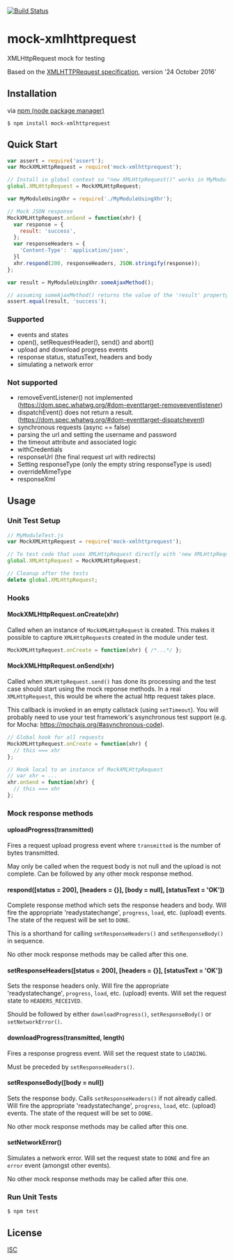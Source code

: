[![Build Status](https://travis-ci.org/berniegp/mock-xmlhttprequest.svg?branch=master)](https://travis-ci.org/berniegp/mock-xmlhttprequest)

# mock-xmlhttprequest
XMLHttpRequest mock for testing

Based on the [XMLHTTPRequest specification](https://xhr.spec.whatwg.org), version '24 October 2016'

## Installation
via [npm (node package manager)](https://github.com/npm/npm)

	$ npm install mock-xmlhttprequest

## Quick Start
```javascript
var assert = require('assert');
var MockXMLHttpRequest = require('mock-xmlhttprequest');

// Install in global context so "new XMLHttpRequest()" works in MyModuleUsingXhr
global.XMLHttpRequest = MockXMLHttpRequest;

var MyModuleUsingXhr = require('./MyModuleUsingXhr');

// Mock JSON response
MockXMLHttpRequest.onSend = function(xhr) {
  var response = {
    result: 'success',
  };
  var responseHeaders = {
    'Content-Type': 'application/json',
  }l
  xhr.respond(200, responseHeaders, JSON.stringify(response));
};

var result = MyModuleUsingXhr.someAjaxMethod();

// assuming someAjaxMethod() returns the value of the 'result' property
assert.equal(result, 'success');
```

### Supported
- events and states
- open(), setRequestHeader(), send() and abort()
- upload and download progress events
- response status, statusText, headers and body
- simulating a network error

### Not supported
- removeEventListener() not implemented (https://dom.spec.whatwg.org/#dom-eventtarget-removeeventlistener)
- dispatchEvent() does not return a result. (https://dom.spec.whatwg.org/#dom-eventtarget-dispatchevent)
- synchronous requests (async == false)
- parsing the url and setting the username and password
- the timeout attribute and associated logic
- withCredentials
- responseUrl (the final request url with redirects)
- Setting responseType (only the empty string responseType is used)
- overrideMimeType
- responseXml

## Usage

### Unit Test Setup
```javascript
// MyModuleTest.js
var MockXMLHttpRequest = require('mock-xmlhttprequest');

// To test code that uses XMLHttpRequest directly with 'new XMLHttpRequest()'
global.XMLHttpRequest = MockXMLHttpRequest;

// Cleanup after the tests
delete global.XMLHttpRequest;
```

### Hooks

#### MockXMLHttpRequest.onCreate(xhr)
Called when an instance of `MockXMLHttpRequest` is created. This makes it possible to capture `XMLHttpRequest`s created in the module under test.

```javascript
MockXMLHttpRequest.onCreate = function(xhr) { /*...*/ };
```

#### MockXMLHttpRequest.onSend(xhr)
Called when `XMLHttpRequest.send()` has done its processing and the test case should start using the mock reponse methods. In a real `XMLHttpRequest`, this would be where the actual http request takes place.

This callback is invoked in an empty callstack (using `setTimeout`). You will probably need to use your test framework's asynchronous test support (e.g. for Mocha: https://mochajs.org/#asynchronous-code).

```javascript
// Global hook for all requests
MockXMLHttpRequest.onCreate = function(xhr) {
  // this === xhr
};

// Hook local to an instance of MockXMLHttpRequest
// var xhr = ...
xhr.onSend = function(xhr) {
  // this === xhr
};
```

### Mock response methods

#### uploadProgress(transmitted)
Fires a request upload progress event where `transmitted` is the number of bytes transmitted.

May only be called when the request body is not null and the upload is not complete. Can be followed by any other mock response method.

#### respond([status = 200], [headers = {}], [body = null], [statusText = 'OK'])
Complete response method which sets the response headers and body. Will fire the appropriate 'readystatechange', `progress`, `load`, etc. (upload) events. The state of the request will be set to `DONE`.

This is a shorthand for calling `setResponseHeaders()` and `setResponseBody()` in sequence.

No other mock response methods may be called after this one.

#### setResponseHeaders([status = 200], [headers = {}], [statusText = 'OK'])
Sets the response headers only. Will fire the appropriate 'readystatechange', `progress`, `load`, etc. (upload) events. Will set the request state to `HEADERS_RECEIVED`.

Should be followed by either `downloadProgress()`, `setResponseBody()` or `setNetworkError()`.

#### downloadProgress(transmitted, length)
Fires a response progress event. Will set the request state to `LOADING`.

Must be preceded by `setResponseHeaders()`.

#### setResponseBody([body = null])
Sets the response body. Calls `setResponseHeaders()` if not already called. Will fire the appropriate 'readystatechange', `progress`, `load`, etc. (upload) events. The state of the request will be set to `DONE`.

No other mock response methods may be called after this one.

#### setNetworkError()
Simulates a network error. Will set the request state to `DONE` and fire an `error` event  (amongst other events).

No other mock response methods may be called after this one.

### Run Unit Tests

	$ npm test


## License

[ISC](LICENSE)
